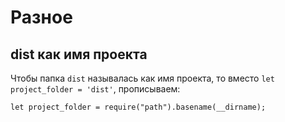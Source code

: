 # Разное

## dist как имя проекта
Чтобы папка `dist` называлась как имя проекта, то вместо `let project_folder = 'dist'`, прописываем:

    let project_folder = require("path").basename(__dirname);
